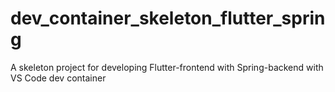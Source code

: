 # dev_container_skeleton_flutter_spring
A skeleton project for developing Flutter-frontend with Spring-backend with VS Code dev container 
